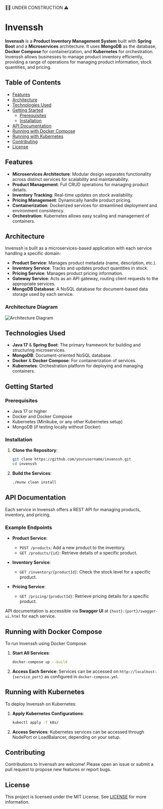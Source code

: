 👷‍♀️ UNDER CONSTRUCTION ⚠️
# Invenssh

**Invenssh** is a **Product Inventory Management System** built with **Spring Boot** and a **Microservices** architecture. It uses **MongoDB** as the database, **Docker Compose** for containerization, and **Kubernetes** for orchestration. Invenssh allows businesses to manage product inventory efficiently, providing a range of operations for managing product information, stock quantities, and pricing.

## Table of Contents

- [Features](#features)
- [Architecture](#architecture)
- [Technologies Used](#technologies-used)
- [Getting Started](#getting-started)
  - [Prerequisites](#prerequisites)
  - [Installation](#installation)
- [API Documentation](#api-documentation)
- [Running with Docker Compose](#running-with-docker-compose)
- [Running with Kubernetes](#running-with-kubernetes)
- [Contributing](#contributing)
- [License](#license)

## Features

- **Microservices Architecture**: Modular design separates functionality across distinct services for scalability and maintainability.
- **Product Management**: Full CRUD operations for managing product details.
- **Inventory Tracking**: Real-time updates on stock availability.
- **Pricing Management**: Dynamically handle product pricing.
- **Containerization**: Dockerized services for streamlined deployment and environment consistency.
- **Orchestration**: Kubernetes allows easy scaling and management of containers.

## Architecture

Invenssh is built as a microservices-based application with each service handling a specific domain:

- **Product Service**: Manages product metadata (name, description, etc.).
- **Inventory Service**: Tracks and updates product quantities in stock.
- **Pricing Service**: Manages product pricing information.
- **Gateway Service**: Acts as an API gateway, routing client requests to the appropriate services.
- **MongoDB Database**: A NoSQL database for document-based data storage used by each service.

### Architecture Diagram
![Architecture Diagram](link_to_architecture_diagram.png)

## Technologies Used

- **Java 17** & **Spring Boot**: The primary framework for building and structuring microservices.
- **MongoDB**: Document-oriented NoSQL database.
- **Docker** & **Docker Compose**: For containerization of services.
- **Kubernetes**: Orchestration platform for deploying and managing containers.

## Getting Started

### Prerequisites

- Java 17 or higher
- Docker and Docker Compose
- Kubernetes (Minikube, or any other Kubernetes setup)
- MongoDB (if testing locally without Docker)

### Installation

1. **Clone the Repository**:
   ```bash
   git clone https://github.com/yourusername/invenssh.git
   cd invenssh
   ```

2. **Build the Services**:
   ```bash
   ./mvnw clean install
   ```

## API Documentation

Each service in Invenssh offers a REST API for managing products, inventory, and pricing.

### Example Endpoints

- **Product Service**:
  - `POST /products`: Add a new product to the inventory.
  - `GET /products/{id}`: Retrieve details of a specific product.
  
- **Inventory Service**:
  - `GET /inventory/{productId}`: Check the stock level for a specific product.
  
- **Pricing Service**:
  - `GET /pricing/{productId}`: Retrieve pricing details for a specific product.

API documentation is accessible via **Swagger UI** at `{host}:{port}/swagger-ui.html` for each service.

## Running with Docker Compose

To run Invenssh using Docker Compose:

1. **Start All Services**:
   ```bash
   docker-compose up --build
   ```

2. **Access Each Service**: Services can be accessed on `http://localhost:{service_port}` as configured in `docker-compose.yml`.

## Running with Kubernetes

To deploy Invenssh on Kubernetes:

1. **Apply Kubernetes Configurations**:
   ```bash
   kubectl apply -f k8s/
   ```

2. **Access Services**: Kubernetes services can be accessed through NodePort or LoadBalancer, depending on your setup.

## Contributing

Contributions to Invenssh are welcome! Please open an issue or submit a pull request to propose new features or report bugs.

## License

This project is licensed under the MIT License. See [LICENSE](LICENSE) for more information.
